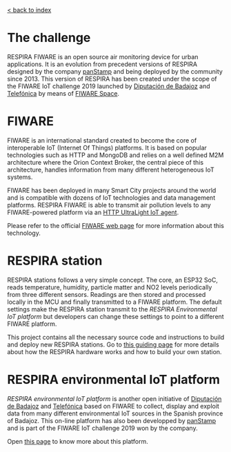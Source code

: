 [< back to index](../../README.md)

# The challenge

RESPIRA FIWARE is an open source air monitoring device for urban applications. It is an evolution from precedent versions of RESPIRA designed by the company [panStamp](http://www.panstamp.com) and being deployed by the community since 2013. This version of RESPIRA has been created under the scope of the FIWARE IoT challenge 2019 launched by [Diputación de Badajoz](https://www.dip-badajoz.es/) and [Telefónica](https://www.telefonica.com/en/) by means of [FIWARE Space](https://www.fiware.space/).

# FIWARE

FIWARE is an international standard created to become the core of interoperable IoT (Internet Of Things) platforms. It is based on popular technologies such as HTTP and MongoDB and relies on a well defined M2M architecture where the Orion Context Broker, the central piece of this architecture, handles information from many different heterogeneous IoT systems.

FIWARE has been deployed in many Smart City projects around the world and is compatible with dozens of IoT technologies and data management platforms. RESPIRA FIWARE is able to transmit air pollution levels to any FIWARE-powered platform via an [HTTP UltraLight IoT agent](https://fiware-iotagent-ul.readthedocs.io/en/latest/usermanual/index.html).

Please refer to the official [FIWARE web page](https://www.fiware.org/) for more information about this technology.

# RESPIRA station

RESPIRA stations follows a very simple concept. The core, an ESP32 SoC, reads temperature, humidity, particle matter and NO2 levels periodically from three different sensors. Readings are then stored and processed locally in the MCU and finally transmitted to a FIWARE platform. The default settings make the RESPIRA station transmit to the _RESPIRA Environmental IoT platform_ but developers can change these settings to point to a different FIWARE platform.

This project contains all the necessary source code and instructions to build and deploy new RESPIRA stations. Go to [this guiding page](RESPIRA_STATION.md) for more details about how the RESPIRA hardware works and how to build your own station.

# RESPIRA environmental IoT platform

_RESPIRA environmental IoT platform_ is another open initiative of [Diputación de Badajoz](https://www.dip-badajoz.es/) and [Telefónica](https://www.telefonica.com/en/) based on FIWARE to collect, display and exploit data from many different environmental IoT sources in the Spanish province of Badajoz. This on-line platform has also been developped by [panStamp](http://www.panstamp.com) and is part of the FIWARE IoT challenge 2019 won by the company.

Open [this page](RESPIRA_PLATFORM.md) to know more about this platform.

